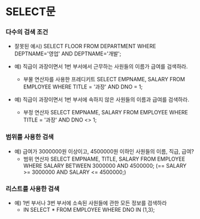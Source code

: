 # SELECT문

### 다수의 검색 조건
- 잘못된 예시)
    SELECT      FLOOR
    FROM        DEPARTMENT
    WHERE       DEPTNAME='영업' AND DEPTNAME='개발';

- 예) 직급이 과장이면서 1번 부서에서 근무하는 사원들의 이름가 급여를 검색하라.
    - 부물 연산자를 사용한 프레디키트
        SELECT      EMPNAME, SALARY
        FROM        EMPLOYEE
        WHERE       TITLE = '과장' AND DNO = 1;
- 예) 직급이 과장이면서 1번 부서에 속하지 않은 사원들의 이름과 급여를 검색하라.
    - 부정 연산자
        SELECT      EMPNAME, SALARY
        FROM        EMPLOYEE
        WHERE       TITLE = '과장' AND DNO <> 1;
### 범위를 사용한 검색
- 예) 급여가 3000000원 이상이고, 4500000원 이하인 사원들의 이름, 직급, 급여?
    - 범위 연산자
        SELECT EMPNAME, TITLE, SALARY
        FROM EMPLOYEE
        WHERE SALARY BETWEEN 3000000 AND 4500000;
        (==   SALARY >= 3000000 AND SALARY <= 4500000;)
### 리스트를 사용한 검색
- 예) 1번 부서나 3번 부서에 소속된 사원들에 관한 모든 정보를 검색하라
    - IN
        SELECT      *
        FROM        EMPLOYEE
        WHERE       DNO IN (1,3);